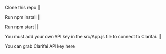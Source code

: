 Clone this repo  ||

Run npm install  ||
  
Run npm start    ||
  
You must add your own API key in the src/App.js file to connect to Clarifai. ||
  
  
You can grab Clarifai API key here 
  
